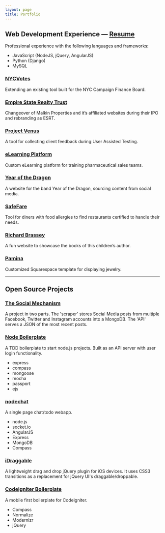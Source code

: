 ```yaml
---
layout: page
title: Portfolio
---
```


## Web Development Experience — <a href="/pdf/GeorgeBrassey_042718.pdf" rel="external">Resume</a>
Professional experience with the following languages and frameworks:

* JavaScript (NodeJS, jQuery, AngularJS)
* Python (Django)
* MySQL

### [NYCVotes](/portfolio/nycvotes/)

Extending an existing tool built for the NYC Campaign Finance Board.

### [Empire State Realty Trust](/portfolio/esrt/)

Changeover of Malkin Properties and it’s affiliated websites during their IPO and rebranding as ESRT.

### [Project Venus](/portfolio/project-venus/)

A tool for collecting client feedback during User Assisted Testing.

### [eLearning Platform](/portfolio/elearning-platform/)

Custom eLearning platform for training pharmaceutical sales teams.

### [Year of the Dragon](/portfolio/yotd/)

A website for the band Year of the Dragon, sourcing content from social media.

### [SafeFare](/portfolio/safefare/)

Tool for diners with food allergies to find restaurants certified to handle their needs.

### [Richard Brassey](/portfolio/richard-brassey/)

A fun website to showcase the books of this children’s author.

### [Pamina](/portfolio/pamina/)

Customized Squarespace template for displaying jewelry.

---

## Open Source Projects

### <a href="https://github.com/gbrassey/The-Social-Mechanism" title="The Social Mechanism" rel="external">The Social Mechanism</a>

A project in two parts. The 'scraper' stores Social Media posts from multiple Facebook, Twitter and Instagram accounts into a MongoDB. The 'API' serves a JSON of the most recent posts.

### <a href="https://github.com/gbrassey/node-boilerplate" title="Node Boilerplate" rel="external">Node Boilerplate</a>

A TDD boilerplate to start node.js projects. Built as an API server with user login functionality.

* express
* compass
* mongoose
* mocha
* passport
* ejs

### <a href="https://github.com/gbrassey/nodechat" title="nodechat" rel="external">nodechat</a>

A single page chat/todo webapp.

* node.js
* socket.io
* AngularJS
* Express
* MongoDB
* Compass

### <a href="https://github.com/gbrassey/iDraggable" title="iDraggable" rel="external">iDraggable</a>

A lightweight drag and drop jQuery plugin for iOS devices. It uses CSS3 transitions as a replacement for jQuery UI's draggable/droppable.

### <a href="https://github.com/gbrassey/codeigniter-boilerplate" title="Codeigniter Boilerplate" rel="external">Codeigniter Boilerplate</a>

A mobile first boilerplate for Codeigniter.

* Compass
* Normalize
* Modernizr
* jQuery
